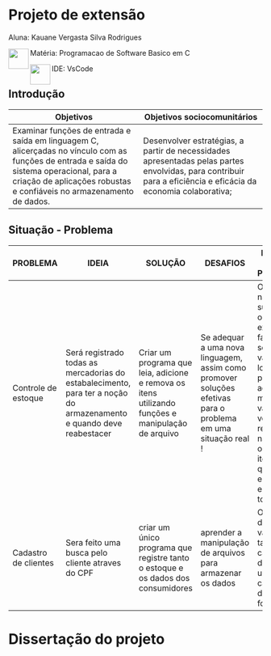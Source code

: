 

# Projeto de extensão

Aluna: Kauane Vergasta Silva Rodrigues

Matéria: Programacao de Software Basico em C <img align="left"  src="https://github-production-user-asset-6210df.s3.amazonaws.com/100960721/370507404-81d4538f-aac4-44f0-a8da-d46a470ae00b.png?X-Amz-Algorithm=AWS4-HMAC-SHA256&X-Amz-Credential=AKIAVCODYLSA53PQK4ZA%2F20240925%2Fus-east-1%2Fs3%2Faws4_request&X-Amz-Date=20240925T002833Z&X-Amz-Expires=300&X-Amz-Signature=474e080c94f7500f4b34a5339ea7e55cd0a3a73ccb34326ff156e880b8974155&X-Amz-SignedHeaders=host" data-canonical-src="https://github.com/user-attachments/assets/d0cd41fa-5877-45bd-bc6f-57a913f12630" width="40" heig
ht="40" /> 


IDE: VsCode  <img align="left" width="40" height="40" src="[https://picsum.photos/100/100](https://github.com/user-attachments/assets/e2968982-d671-4844-a1b4-665724cf77b7)">

## Introdução

|  Objetivos|  Objetivos sociocomunitários|
-------------|-----------------------------|
Examinar funções de entrada e saída em linguagem C, alicerçadas no vínculo com as funções de entrada e saída do sistema operacional, para a criação de aplicações robustas e confiáveis no armazenamento de dados.| Desenvolver estratégias, a partir de necessidades apresentadas pelas partes envolvidas, para contribuir para a eficiência e eficácia da economia colaborativa;|




## Situação - Problema

| PROBLEMA          |       IDEIA         |       SOLUÇÃO                 | DESAFIOS| DEFEITOS DO PROTOTIPO|
| -----------------  | ---------------------|-----------------------------|----------|-----------------|
| Controle de estoque  | Será registrado todas as mercadorias do estabalecimento, para ter a noção do armazenamento e quando deve reabestacer |Criar um programa que leia, adicione e remova os itens utilizando funções e manipulação de arquivo|Se adequar a uma nova linguagem, assim como promover soluções efetivas para o problema em uma situação real ! |O programa não subescreve o item existente ou faz as somas do valores, logo é possível adicionar o mesmo item várias vezes e ao remover não remove o mesmo item de quanridade especifica, ele remove todos|
| Cadastro de clientes | Sera feito uma busca pelo cliente atraves do CPF| criar um único programa que registre tanto o estoque e os dados dos consumidores | aprender a manipulação de arquivos para armazenar os dados |O cadastro de CPF só valida o tamnho, caso seja digitado uma letra é cadastrado da mesma forma|


# Dissertação do projeto







­ 

­

